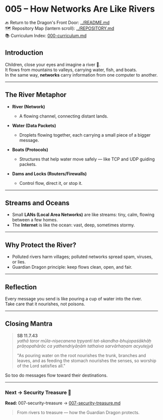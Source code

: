 # 005 – How Networks Are Like Rivers

🔙 Return to the Dragon's Front Door: [../README.md](../README.md)  
🗺️ Repository Map (lantern scroll): [../REPOSITORY.md](../REPOSITORY.md)  
📚 Curriculum Index: [000-curriculum.md](000-curriculum.md)


## Introduction

Children, close your eyes and imagine a river 🌊.  
It flows from mountains to valleys, carrying water, fish, and boats.  
In the same way, **networks** carry information from one computer to another.

---

## The River Metaphor

- **River (Network)**  
  - A flowing channel, connecting distant lands.  

- **Water (Data Packets)**  
  - Droplets flowing together, each carrying a small piece of a bigger message.  

- **Boats (Protocols)**  
  - Structures that help water move safely — like TCP and UDP guiding packets.  

- **Dams and Locks (Routers/Firewalls)**  
  - Control flow, direct it, or stop it.  

---

## Streams and Oceans

- Small **LANs (Local Area Networks)** are like streams: tiny, calm, flowing between a few homes.  
- The **Internet** is like the ocean: vast, deep, sometimes stormy.  

---

## Why Protect the River?

- Polluted rivers harm villages; polluted networks spread spam, viruses, or lies.  
- Guardian Dragon principle: keep flows clean, open, and fair.  

---

## Reflection

Every message you send is like pouring a cup of water into the river.  
Take care that it nourishes, not poisons.  

---

## Closing Mantra

> **SB 11.7.43**  
> *yathā taror mūla-niṣecanena tṛpyanti tat-skandha-bhujopaśākhāḥ  
> prāṇopahārāc ca yathendriyāṇāṁ tathaiva sarvārhaṇam acyutejyā*  
>  
> "As pouring water on the root nourishes the trunk, branches and leaves, and as feeding the stomach nourishes the senses, so worship of the Lord satisfies all."  

So too do messages flow toward their destinations.

---
### Next → Security Treasure 💎
**Read:** 007-security-treasure → [007-security-treasure.md](007-security-treasure.md)

> From rivers to treasure — how the Guardian Dragon protects.
